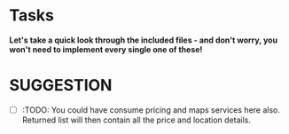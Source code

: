 
# Tasks

**Let's take a quick look through the included files - and don't worry, you 
won't need to implement every single one of these!** 


# SUGGESTION

* [ ] :TODO: You could have consume pricing and maps services here also. 
      Returned list will then contain all the price and location details.
